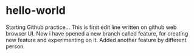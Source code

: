 # hello-world
Starting Github practice...
This is first edit line written on github web browser UI.
Now i have opened a new branch called feature, for creating new feature and experimenting on it.
Added another feature by different person.
